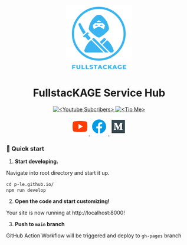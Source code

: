 <p align="center">
  <a href="https://www.youtube.com/c/FullstacKAGE">
    <img alt="Gatsby" src="https://raw.githubusercontent.com/p-le/p-le/main/assets/logo.png" width="180" />
  </a>
</p>

<h1 align="center">
  FullstacKAGE Service Hub
</h1>

<p align="center">
  <a href="https://www.youtube.com/c/FullstacKAGE" target="_blank">
    <img alt="<Youtube Subcribers>" src="https://img.shields.io/youtube/channel/subscribers/UCRWDR9vuoRny63i464-pZrg?logo=youtube&logoColor=red&style=for-the-badge" />
  </a>
  <a href="https://streamelements.com/fullstackage/tip" target="_blank">
    <img alt="<Tip Me>" src="https://img.shields.io/badge/donate-buy%20me%20a%20coffee-yellow?label=Tip&style=for-the-badge&logo=buymeacoffee" />
  </a>
</p>
<p align="center">
  <a href="https://www.youtube.com/c/FullstacKAGE" target="_blank">
    <img alt="FullstacKAGE | Youtube" width="48px" src="https://raw.githubusercontent.com/p-le/p-le/main/assets/youtube.svg" >
  </a>
  <a href="https://www.facebook.com/fullstackage" target="_blank">
    <img alt="FullstacKAGE | Facebook" width="48px" src="https://raw.githubusercontent.com/p-le/p-le/main/assets/facebook.svg" />
  </a>
  <a href="https://fullstackage.medium.com" target="_blank">
    <img alt="FullstacKAGE | Medium" width="48px" src="https://raw.githubusercontent.com/p-le/p-le/main/assets/medium.svg" />
  </a>
</p>

### 🚀 Quick start

1. **Start developing.**

Navigate into root directory and start it up.

```shell
cd p-le.github.io/
npm run develop
```

2.  **Open the code and start customizing!**

Your site is now running at http://localhost:8000!

3.  **Push to `main` branch**

GitHub Action Workflow will be triggered and deploy to `gh-pages` branch
